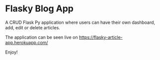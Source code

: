 # Flasky Blog App

A CRUD Flask Py application where users can have their own dashboard, add, edit or delete articles.

The application can be seen live on https://flasky-article-app.herokuapp.com/

Enjoy!
